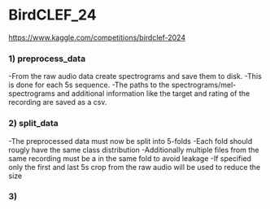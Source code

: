 # BirdCLEF_24

https://www.kaggle.com/competitions/birdclef-2024

### 1) preprocess_data
-From the raw audio data create spectrograms and save them to disk.
-This is done for each 5s sequence.
-The paths to the spectrograms/mel-spectrograms and additional information like the target and rating of the recording are saved as a csv.

### 2) split_data
-The preprocessed data must now be split into 5-folds
-Each fold should rougly have the same class distribution
-Additionally multiple files from the same recording must be a in the same fold to avoid leakage
-If specified only the first and last 5s crop from the raw audio will be used to reduce the size

### 3) 
